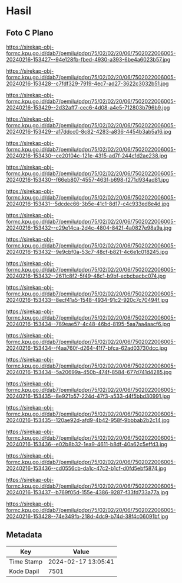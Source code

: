 # Hasil

## Foto C Plano

https://sirekap-obj-formc.kpu.go.id/dab7/pemilu/pdpr/75/02/02/20/06/7502022006005-20240216-153427--94e128fb-fbed-4930-a393-6be4a6023b57.jpg

https://sirekap-obj-formc.kpu.go.id/dab7/pemilu/pdpr/75/02/02/20/06/7502022006005-20240216-153428--c7fdf329-7919-4ec7-ad27-3622c3032b51.jpg

https://sirekap-obj-formc.kpu.go.id/dab7/pemilu/pdpr/75/02/02/20/06/7502022006005-20240216-153429--2d32aff7-cec6-4d08-a4e5-712803b796b9.jpg

https://sirekap-obj-formc.kpu.go.id/dab7/pemilu/pdpr/75/02/02/20/06/7502022006005-20240216-153429--a17ddcc0-8c82-4283-a836-4454b3ab5a16.jpg

https://sirekap-obj-formc.kpu.go.id/dab7/pemilu/pdpr/75/02/02/20/06/7502022006005-20240216-153430--ce20104c-121e-4315-ad7f-244c1d2ae238.jpg

https://sirekap-obj-formc.kpu.go.id/dab7/pemilu/pdpr/75/02/02/20/06/7502022006005-20240216-153430--f66eb807-4557-463f-b698-f271d934ad81.jpg

https://sirekap-obj-formc.kpu.go.id/dab7/pemilu/pdpr/75/02/02/20/06/7502022006005-20240216-153431--5dcdec66-3b5e-41c1-8d17-c4c933ed8e4d.jpg

https://sirekap-obj-formc.kpu.go.id/dab7/pemilu/pdpr/75/02/02/20/06/7502022006005-20240216-153432--c29e14ca-2d4c-4804-842f-4a0827e98a9a.jpg

https://sirekap-obj-formc.kpu.go.id/dab7/pemilu/pdpr/75/02/02/20/06/7502022006005-20240216-153432--9e9cbf0a-53c7-48cf-b821-4c6e1c018245.jpg

https://sirekap-obj-formc.kpu.go.id/dab7/pemilu/pdpr/75/02/02/20/06/7502022006005-20240216-153432--2611c8f2-5f49-48c1-b9bf-ecbcbacbc074.jpg

https://sirekap-obj-formc.kpu.go.id/dab7/pemilu/pdpr/75/02/02/20/06/7502022006005-20240216-153433--8ecf41a5-1548-4934-91c2-920c7c70494f.jpg

https://sirekap-obj-formc.kpu.go.id/dab7/pemilu/pdpr/75/02/02/20/06/7502022006005-20240216-153434--789eae57-4c48-46bd-8195-5aa7aa4aacf6.jpg

https://sirekap-obj-formc.kpu.go.id/dab7/pemilu/pdpr/75/02/02/20/06/7502022006005-20240216-153434--f4aa760f-d264-41f7-bfca-62ad03730dcc.jpg

https://sirekap-obj-formc.kpu.go.id/dab7/pemilu/pdpr/75/02/02/20/06/7502022006005-20240216-153434--5a20699a-450b-474f-8584-677d741d4285.jpg

https://sirekap-obj-formc.kpu.go.id/dab7/pemilu/pdpr/75/02/02/20/06/7502022006005-20240216-153435--8e921b57-224d-47f3-a533-d4f5bbd30991.jpg

https://sirekap-obj-formc.kpu.go.id/dab7/pemilu/pdpr/75/02/02/20/06/7502022006005-20240216-153435--120ae92d-afd9-4b42-958f-9bbbab2b2c14.jpg

https://sirekap-obj-formc.kpu.go.id/dab7/pemilu/pdpr/75/02/02/20/06/7502022006005-20240216-153436--e02b8b32-1ea9-4611-b8df-40a62c5effd3.jpg

https://sirekap-obj-formc.kpu.go.id/dab7/pemilu/pdpr/75/02/02/20/06/7502022006005-20240216-153436--cd0556cb-da1c-47c2-b1cf-d0fd5ebf5874.jpg

https://sirekap-obj-formc.kpu.go.id/dab7/pemilu/pdpr/75/02/02/20/06/7502022006005-20240216-153437--b769f05d-155e-4386-9287-f33fd733a77a.jpg

https://sirekap-obj-formc.kpu.go.id/dab7/pemilu/pdpr/75/02/02/20/06/7502022006005-20240216-153428--74e349fb-218d-4dc9-b74d-38f4c06091bf.jpg


## Metadata

| Key        | Value               |
| ---------- | ------------------- |
| Time Stamp | 2024-02-17 13:05:41 |
| Kode Dapil | 7501                |



